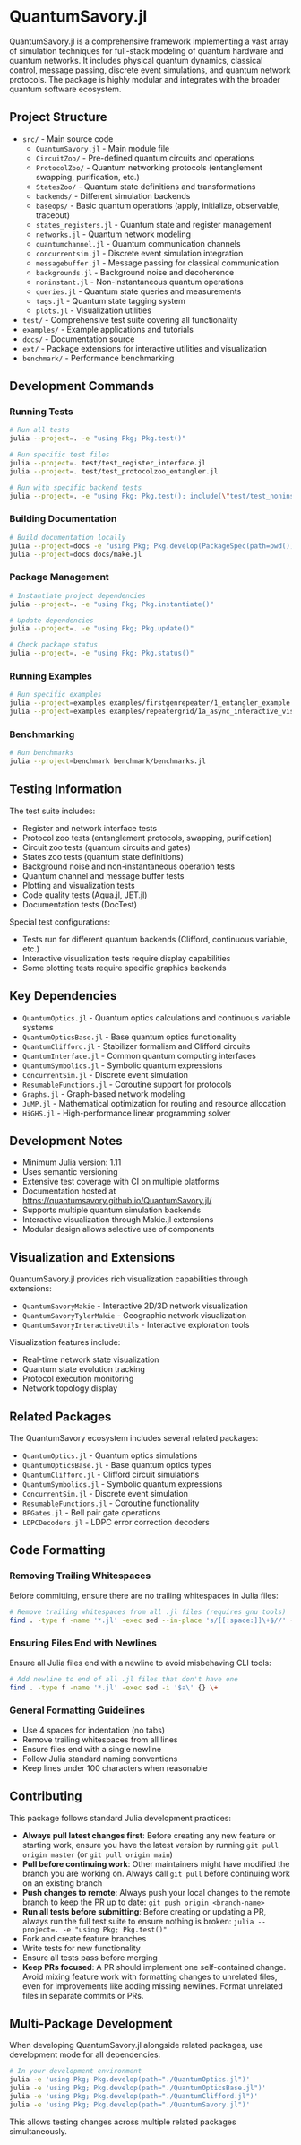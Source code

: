 # QuantumSavory.jl

QuantumSavory.jl is a comprehensive framework implementing a vast array of simulation techniques for full-stack modeling of quantum hardware and quantum networks. It includes physical quantum dynamics, classical control, message passing, discrete event simulations, and quantum network protocols. The package is highly modular and integrates with the broader quantum software ecosystem.

## Project Structure

- `src/` - Main source code
  - `QuantumSavory.jl` - Main module file
  - `CircuitZoo/` - Pre-defined quantum circuits and operations
  - `ProtocolZoo/` - Quantum networking protocols (entanglement swapping, purification, etc.)
  - `StatesZoo/` - Quantum state definitions and transformations
  - `backends/` - Different simulation backends
  - `baseops/` - Basic quantum operations (apply, initialize, observable, traceout)
  - `states_registers.jl` - Quantum state and register management
  - `networks.jl` - Quantum network modeling
  - `quantumchannel.jl` - Quantum communication channels
  - `concurrentsim.jl` - Discrete event simulation integration
  - `messagebuffer.jl` - Message passing for classical communication
  - `backgrounds.jl` - Background noise and decoherence
  - `noninstant.jl` - Non-instantaneous quantum operations
  - `queries.jl` - Quantum state queries and measurements
  - `tags.jl` - Quantum state tagging system
  - `plots.jl` - Visualization utilities
- `test/` - Comprehensive test suite covering all functionality
- `examples/` - Example applications and tutorials
- `docs/` - Documentation source
- `ext/` - Package extensions for interactive utilities and visualization
- `benchmark/` - Performance benchmarking

## Development Commands

### Running Tests
```bash
# Run all tests
julia --project=. -e "using Pkg; Pkg.test()"

# Run specific test files
julia --project=. test/test_register_interface.jl
julia --project=. test/test_protocolzoo_entangler.jl

# Run with specific backend tests
julia --project=. -e "using Pkg; Pkg.test(); include(\"test/test_noninstant_and_backgrounds_clifford.jl\")"
```

### Building Documentation
```bash
# Build documentation locally
julia --project=docs -e "using Pkg; Pkg.develop(PackageSpec(path=pwd())); Pkg.instantiate()"
julia --project=docs docs/make.jl
```

### Package Management
```bash
# Instantiate project dependencies
julia --project=. -e "using Pkg; Pkg.instantiate()"

# Update dependencies
julia --project=. -e "using Pkg; Pkg.update()"

# Check package status
julia --project=. -e "using Pkg; Pkg.status()"
```

### Running Examples
```bash
# Run specific examples
julia --project=examples examples/firstgenrepeater/1_entangler_example.jl
julia --project=examples examples/repeatergrid/1a_async_interactive_visualization.jl
```

### Benchmarking
```bash
# Run benchmarks
julia --project=benchmark benchmark/benchmarks.jl
```

## Testing Information

The test suite includes:

- Register and network interface tests
- Protocol zoo tests (entanglement protocols, swapping, purification)
- Circuit zoo tests (quantum circuits and gates)  
- States zoo tests (quantum state definitions)
- Background noise and non-instantaneous operation tests
- Quantum channel and message buffer tests
- Plotting and visualization tests
- Code quality tests (Aqua.jl, JET.jl)
- Documentation tests (DocTest)

Special test configurations:
- Tests run for different quantum backends (Clifford, continuous variable, etc.)
- Interactive visualization tests require display capabilities
- Some plotting tests require specific graphics backends

## Key Dependencies

- `QuantumOptics.jl` - Quantum optics calculations and continuous variable systems
- `QuantumOpticsBase.jl` - Base quantum optics functionality
- `QuantumClifford.jl` - Stabilizer formalism and Clifford circuits
- `QuantumInterface.jl` - Common quantum computing interfaces
- `QuantumSymbolics.jl` - Symbolic quantum expressions
- `ConcurrentSim.jl` - Discrete event simulation
- `ResumableFunctions.jl` - Coroutine support for protocols
- `Graphs.jl` - Graph-based network modeling
- `JuMP.jl` - Mathematical optimization for routing and resource allocation
- `HiGHS.jl` - High-performance linear programming solver

## Development Notes

- Minimum Julia version: 1.11
- Uses semantic versioning
- Extensive test coverage with CI on multiple platforms
- Documentation hosted at https://quantumsavory.github.io/QuantumSavory.jl/
- Supports multiple quantum simulation backends
- Interactive visualization through Makie.jl extensions
- Modular design allows selective use of components

## Visualization and Extensions

QuantumSavory.jl provides rich visualization capabilities through extensions:

- `QuantumSavoryMakie` - Interactive 2D/3D network visualization
- `QuantumSavoryTylerMakie` - Geographic network visualization
- `QuantumSavoryInteractiveUtils` - Interactive exploration tools

Visualization features include:
- Real-time network state visualization
- Quantum state evolution tracking
- Protocol execution monitoring
- Network topology display

## Related Packages

The QuantumSavory ecosystem includes several related packages:
- `QuantumOptics.jl` - Quantum optics simulations
- `QuantumOpticsBase.jl` - Base quantum optics types
- `QuantumClifford.jl` - Clifford circuit simulations
- `QuantumSymbolics.jl` - Symbolic quantum expressions
- `ConcurrentSim.jl` - Discrete event simulation
- `ResumableFunctions.jl` - Coroutine functionality
- `BPGates.jl` - Bell pair gate operations
- `LDPCDecoders.jl` - LDPC error correction decoders

## Code Formatting

### Removing Trailing Whitespaces
Before committing, ensure there are no trailing whitespaces in Julia files:

```bash
# Remove trailing whitespaces from all .jl files (requires gnu tools)
find . -type f -name '*.jl' -exec sed --in-place 's/[[:space:]]\+$//' {} \+
```

### Ensuring Files End with Newlines
Ensure all Julia files end with a newline to avoid misbehaving CLI tools:

```bash
# Add newline to end of all .jl files that don't have one
find . -type f -name '*.jl' -exec sed -i '$a\' {} \+
```

### General Formatting Guidelines
- Use 4 spaces for indentation (no tabs)
- Remove trailing whitespaces from all lines
- Ensure files end with a single newline
- Follow Julia standard naming conventions
- Keep lines under 100 characters when reasonable

## Contributing

This package follows standard Julia development practices:
- **Always pull latest changes first**: Before creating any new feature or starting work, ensure you have the latest version by running `git pull origin master` (or `git pull origin main`)
- **Pull before continuing work**: Other maintainers might have modified the branch you are working on. Always call `git pull` before continuing work on an existing branch
- **Push changes to remote**: Always push your local changes to the remote branch to keep the PR up to date: `git push origin <branch-name>`
- **Run all tests before submitting**: Before creating or updating a PR, always run the full test suite to ensure nothing is broken: `julia --project=. -e "using Pkg; Pkg.test()"`
- Fork and create feature branches
- Write tests for new functionality
- Ensure all tests pass before merging
- **Keep PRs focused**: A PR should implement one self-contained change. Avoid mixing feature work with formatting changes to unrelated files, even for improvements like adding missing newlines. Format unrelated files in separate commits or PRs.

## Multi-Package Development

When developing QuantumSavory.jl alongside related packages, use development mode for all dependencies:

```bash
# In your development environment
julia -e 'using Pkg; Pkg.develop(path="./QuantumOptics.jl")'
julia -e 'using Pkg; Pkg.develop(path="./QuantumOpticsBase.jl")'
julia -e 'using Pkg; Pkg.develop(path="./QuantumClifford.jl")'
julia -e 'using Pkg; Pkg.develop(path="./QuantumSavory.jl")'
```

This allows testing changes across multiple related packages simultaneously.